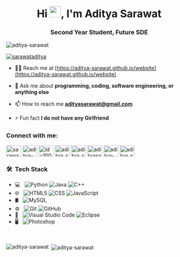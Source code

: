 <h1 align="center">Hi <img src="https://raw.githubusercontent.com/MartinHeinz/MartinHeinz/master/wave.gif" width="30px">, I'm Aditya Sarawat</h1>
<h3 align="center">Second Year Student, Future SDE</h3>

<p align="left"> <img src="https://komarev.com/ghpvc/?username=aditya-sarawat&label=Profile%20views&color=0e75b6&style=flat" alt="aditya-sarawat" /> </p>

<p align="left"> <a href="https://twitter.com/sarawataditya" target="blank"><img src="https://img.shields.io/twitter/follow/sarawataditya?logo=twitter&style=for-the-badge" alt="sarawataditya" /></a> </p>

- 👨‍💻 Reach me at [https://aditya-sarawat.github.io/website](https://aditya-sarawat.github.io/website)

- 💬 Ask me about **programming, coding, software engineering, or anything else**

- 📫 How to reach me **adityasarawat@gmail.com**

- ⚡ Fun fact **I do not have any Girlfriend**

<h3 align="left">Connect with me:</h3>
<p align="left">
<a href="https://twitter.com/sarawataditya" target="blank"><img align="center" src="https://img.shields.io/twitter/follow/sarawataditya" alt="sarawataditya" height="30" width="40" /></a>
<a href="https://linkedin.com/in/aditya-sarawat" target="blank"><img align="center" src="https://cdn.jsdelivr.net/npm/simple-icons@3.0.1/icons/linkedin.svg" alt="aditya-sarawat" height="30" width="40" /></a>
<a href="https://fb.com/id=100010753507632" target="blank"><img align="center" src="https://cdn.jsdelivr.net/npm/simple-icons@3.0.1/icons/facebook.svg" alt="id=100010753507632" height="30" width="40" /></a>
<a href="https://instagram.com/aditya_sarawat" target="blank"><img align="center" src="https://cdn.jsdelivr.net/npm/simple-icons@3.0.1/icons/instagram.svg" alt="aditya_sarawat" height="30" width="40" /></a>
<a href="https://www.codechef.com/users/aditya_sarawat" target="blank"><img align="center" src="https://cdn.jsdelivr.net/npm/simple-icons@3.1.0/icons/codechef.svg" alt="aditya_sarawat" height="30" width="40" /></a>
<a href="https://www.hackerrank.com/adityasarawat" target="blank"><img align="center" src="https://cdn.jsdelivr.net/npm/simple-icons@3.0.1/icons/hackerrank.svg" alt="adityasarawat" height="30" width="40" /></a>
<a href="https://www.leetcode.com/aditya-sarawat" target="blank"><img align="center" src="https://cdn.jsdelivr.net/npm/simple-icons@3.0.1/icons/leetcode.svg" alt="aditya-sarawat" height="30" width="40" /></a>
<a href="https://discord.gg/aditya_sarawat#4707" target="blank"><img align="center" src="https://cdn.jsdelivr.net/npm/simple-icons@3.0.1/icons/discord.svg" alt="aditya_sarawat#4707" height="30" width="40" /></a>
</p>

<h3> 🛠 &nbsp;Tech Stack</h3>

- 💻 &nbsp;
  ![Python](https://img.shields.io/badge/-Python-333333?style=flat&logo=python)
  ![Java](https://img.shields.io/badge/-Java-333333?style=flat&logo=Java&logoColor=007396)
  ![C++](https://img.shields.io/badge/-C++-333333?style=flat&logo=C%2B%2B&logoColor=00599C)
- 🌐 &nbsp;
  ![HTML5](https://img.shields.io/badge/-HTML5-333333?style=flat&logo=HTML5)
  ![CSS](https://img.shields.io/badge/-CSS-333333?style=flat&logo=CSS3&logoColor=1572B6)
  ![JavaScript](https://img.shields.io/badge/-JavaScript-333333?style=flat&logo=javascript)
- 🛢 &nbsp;
  ![MySQL](https://img.shields.io/badge/-MySQL-333333?style=flat&logo=mysql)
- ⚙️ &nbsp;
  ![Git](https://img.shields.io/badge/-Git-333333?style=flat&logo=git)
  ![GitHub](https://img.shields.io/badge/-GitHub-333333?style=flat&logo=github)
- 🔧 &nbsp;
  ![Visual Studio Code](https://img.shields.io/badge/-Visual%20Studio%20Code-333333?style=flat&logo=visual-studio-code&logoColor=007ACC)
  ![Eclipse](https://img.shields.io/badge/-Eclipse-333333?style=flat&logo=eclipse-ide&logoColor=2C2255)
- 🖥 &nbsp;
  ![Photoshop](https://img.shields.io/badge/-Photoshop-333333?style=flat&logo=adobe-photoshop)
<br/>

<p><img align="left" src="https://github-readme-stats.vercel.app/api/top-langs?username=aditya-sarawat&show_icons=true&locale=en&layout=compact" alt="aditya-sarawat" /></p>

<p>&nbsp;<img align="center" src="https://github-readme-stats.vercel.app/api?username=aditya-sarawat&show_icons=true&locale=en" alt="aditya-sarawat" /></p>
